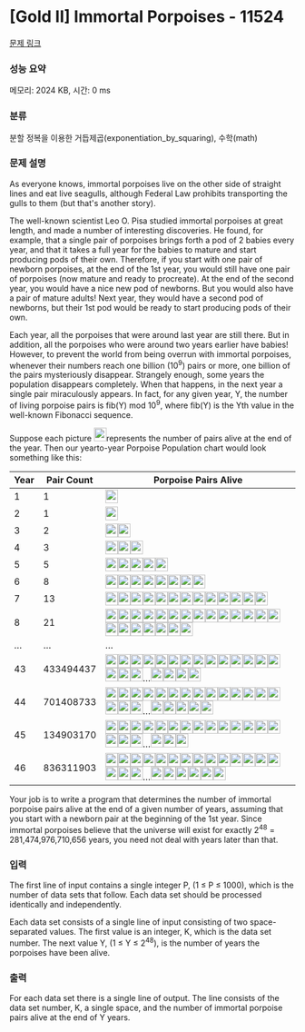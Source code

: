 # [Gold II] Immortal Porpoises - 11524 

[문제 링크](https://www.acmicpc.net/problem/11524) 

### 성능 요약

메모리: 2024 KB, 시간: 0 ms

### 분류

분할 정복을 이용한 거듭제곱(exponentiation_by_squaring), 수학(math)

### 문제 설명

<p>As everyone knows, immortal porpoises live on the other side of straight lines and eat live seagulls, although Federal Law prohibits transporting the gulls to them (but that's another story).</p>

<p>The well-known scientist Leo O. Pisa studied immortal porpoises at great length, and made a number of interesting discoveries. He found, for example, that a single pair of porpoises brings forth a pod of 2 babies every year, and that it takes a full year for the babies to mature and start producing pods of their own. Therefore, if you start with one pair of newborn porpoises, at the end of the 1st year, you would still have one pair of porpoises (now mature and ready to procreate). At the end of the second year, you would have a nice new pod of newborns. But you would also have a pair of mature adults! Next year, they would have a second pod of newborns, but their 1st pod would be ready to start producing pods of their own.</p>

<p>Each year, all the porpoises that were around last year are still there. But in addition, all the porpoises who were around two years earlier have babies! However, to prevent the world from being overrun with immortal porpoises, whenever their numbers reach one billion (10<sup>9</sup>) pairs or more, one billion of the pairs mysteriously disappear. Strangely enough, some years the population disappears completely. When that happens, in the next year a single pair miraculously appears. In fact, for any given year, Y, the number of living porpoise pairs is fib(Y) mod 10<sup>9</sup>, where fib(Y) is the Yth value in the well-known Fibonacci sequence.</p>

<p>Suppose each picture <img alt="" src="https://onlinejudgeimages.s3-ap-northeast-1.amazonaws.com/problem/11524/1.png" style="height:24px; width:22px">represents the number of pairs alive at the end of the year. Then our yearto-year Porpoise Population chart would look something like this:</p>

<table class="table">
	<thead>
		<tr>
			<th>Year</th>
			<th>Pair Count</th>
			<th>Porpoise Pairs Alive</th>
		</tr>
	</thead>
	<tbody>
		<tr>
			<td>1</td>
			<td>1</td>
			<td><img alt="" src="https://onlinejudgeimages.s3-ap-northeast-1.amazonaws.com/problem/11524/1.png" style="height:24px; line-height:20.8px; width:22px"></td>
		</tr>
		<tr>
			<td>2</td>
			<td>1</td>
			<td><img alt="" src="https://onlinejudgeimages.s3-ap-northeast-1.amazonaws.com/problem/11524/1.png" style="height:24px; line-height:20.8px; width:22px"></td>
		</tr>
		<tr>
			<td>3</td>
			<td>2</td>
			<td><img alt="" src="https://onlinejudgeimages.s3-ap-northeast-1.amazonaws.com/problem/11524/1.png" style="height:24px; line-height:20.8px; width:22px"><img alt="" src="https://onlinejudgeimages.s3-ap-northeast-1.amazonaws.com/problem/11524/1.png" style="height:24px; line-height:20.8px; width:22px"></td>
		</tr>
		<tr>
			<td>4</td>
			<td>3</td>
			<td><img alt="" src="https://onlinejudgeimages.s3-ap-northeast-1.amazonaws.com/problem/11524/1.png" style="height:24px; line-height:20.8px; width:22px"><img alt="" src="https://onlinejudgeimages.s3-ap-northeast-1.amazonaws.com/problem/11524/1.png" style="height:24px; line-height:20.8px; width:22px"><img alt="" src="https://onlinejudgeimages.s3-ap-northeast-1.amazonaws.com/problem/11524/1.png" style="height:24px; line-height:20.8px; width:22px"></td>
		</tr>
		<tr>
			<td>5</td>
			<td>5</td>
			<td><img alt="" src="https://onlinejudgeimages.s3-ap-northeast-1.amazonaws.com/problem/11524/1.png" style="height:24px; line-height:20.8px; width:22px"><img alt="" src="https://onlinejudgeimages.s3-ap-northeast-1.amazonaws.com/problem/11524/1.png" style="height:24px; line-height:20.8px; width:22px"><img alt="" src="https://onlinejudgeimages.s3-ap-northeast-1.amazonaws.com/problem/11524/1.png" style="height:24px; line-height:20.8px; width:22px"><img alt="" src="https://onlinejudgeimages.s3-ap-northeast-1.amazonaws.com/problem/11524/1.png" style="height:24px; line-height:20.8px; width:22px"><img alt="" src="https://onlinejudgeimages.s3-ap-northeast-1.amazonaws.com/problem/11524/1.png" style="height:24px; line-height:20.8px; width:22px"></td>
		</tr>
		<tr>
			<td>6</td>
			<td>8</td>
			<td><img alt="" src="https://onlinejudgeimages.s3-ap-northeast-1.amazonaws.com/problem/11524/1.png" style="height:24px; line-height:20.8px; width:22px"><img alt="" src="https://onlinejudgeimages.s3-ap-northeast-1.amazonaws.com/problem/11524/1.png" style="height:24px; line-height:20.8px; width:22px"><img alt="" src="https://onlinejudgeimages.s3-ap-northeast-1.amazonaws.com/problem/11524/1.png" style="height:24px; line-height:20.8px; width:22px"><img alt="" src="https://onlinejudgeimages.s3-ap-northeast-1.amazonaws.com/problem/11524/1.png" style="height:24px; line-height:20.8px; width:22px"><img alt="" src="https://onlinejudgeimages.s3-ap-northeast-1.amazonaws.com/problem/11524/1.png" style="height:24px; line-height:20.8px; width:22px"><img alt="" src="https://onlinejudgeimages.s3-ap-northeast-1.amazonaws.com/problem/11524/1.png" style="height:24px; line-height:20.8px; width:22px"><img alt="" src="https://onlinejudgeimages.s3-ap-northeast-1.amazonaws.com/problem/11524/1.png" style="height:24px; line-height:20.8px; width:22px"><img alt="" src="https://onlinejudgeimages.s3-ap-northeast-1.amazonaws.com/problem/11524/1.png" style="height:24px; line-height:20.8px; width:22px"></td>
		</tr>
		<tr>
			<td>7</td>
			<td>13</td>
			<td><img alt="" src="https://onlinejudgeimages.s3-ap-northeast-1.amazonaws.com/problem/11524/1.png" style="height:24px; line-height:20.8px; width:22px"><img alt="" src="https://onlinejudgeimages.s3-ap-northeast-1.amazonaws.com/problem/11524/1.png" style="height:24px; line-height:20.8px; width:22px"><img alt="" src="https://onlinejudgeimages.s3-ap-northeast-1.amazonaws.com/problem/11524/1.png" style="height:24px; line-height:20.8px; width:22px"><img alt="" src="https://onlinejudgeimages.s3-ap-northeast-1.amazonaws.com/problem/11524/1.png" style="height:24px; line-height:20.8px; width:22px"><img alt="" src="https://onlinejudgeimages.s3-ap-northeast-1.amazonaws.com/problem/11524/1.png" style="height:24px; line-height:20.8px; width:22px"><img alt="" src="https://onlinejudgeimages.s3-ap-northeast-1.amazonaws.com/problem/11524/1.png" style="height:24px; line-height:20.8px; width:22px"><img alt="" src="https://onlinejudgeimages.s3-ap-northeast-1.amazonaws.com/problem/11524/1.png" style="height:24px; line-height:20.8px; width:22px"><img alt="" src="https://onlinejudgeimages.s3-ap-northeast-1.amazonaws.com/problem/11524/1.png" style="height:24px; line-height:20.8px; width:22px"><img alt="" src="https://onlinejudgeimages.s3-ap-northeast-1.amazonaws.com/problem/11524/1.png" style="height:24px; line-height:20.8px; width:22px"><img alt="" src="https://onlinejudgeimages.s3-ap-northeast-1.amazonaws.com/problem/11524/1.png" style="height:24px; line-height:20.8px; width:22px"><img alt="" src="https://onlinejudgeimages.s3-ap-northeast-1.amazonaws.com/problem/11524/1.png" style="height:24px; line-height:20.8px; width:22px"><img alt="" src="https://onlinejudgeimages.s3-ap-northeast-1.amazonaws.com/problem/11524/1.png" style="height:24px; line-height:20.8px; width:22px"><img alt="" src="https://onlinejudgeimages.s3-ap-northeast-1.amazonaws.com/problem/11524/1.png" style="height:24px; line-height:20.8px; width:22px"></td>
		</tr>
		<tr>
			<td>8</td>
			<td>21</td>
			<td><img alt="" src="https://onlinejudgeimages.s3-ap-northeast-1.amazonaws.com/problem/11524/1.png" style="height:24px; line-height:20.8px; width:22px"><img alt="" src="https://onlinejudgeimages.s3-ap-northeast-1.amazonaws.com/problem/11524/1.png" style="height:24px; line-height:20.8px; width:22px"><img alt="" src="https://onlinejudgeimages.s3-ap-northeast-1.amazonaws.com/problem/11524/1.png" style="height:24px; line-height:20.8px; width:22px"><img alt="" src="https://onlinejudgeimages.s3-ap-northeast-1.amazonaws.com/problem/11524/1.png" style="height:24px; line-height:20.8px; width:22px"><img alt="" src="https://onlinejudgeimages.s3-ap-northeast-1.amazonaws.com/problem/11524/1.png" style="height:24px; line-height:20.8px; width:22px"><img alt="" src="https://onlinejudgeimages.s3-ap-northeast-1.amazonaws.com/problem/11524/1.png" style="height:24px; line-height:20.8px; width:22px"><img alt="" src="https://onlinejudgeimages.s3-ap-northeast-1.amazonaws.com/problem/11524/1.png" style="height:24px; line-height:20.8px; width:22px"><img alt="" src="https://onlinejudgeimages.s3-ap-northeast-1.amazonaws.com/problem/11524/1.png" style="height:24px; line-height:20.8px; width:22px"><img alt="" src="https://onlinejudgeimages.s3-ap-northeast-1.amazonaws.com/problem/11524/1.png" style="height:24px; line-height:20.8px; width:22px"><img alt="" src="https://onlinejudgeimages.s3-ap-northeast-1.amazonaws.com/problem/11524/1.png" style="height:24px; line-height:20.8px; width:22px"><img alt="" src="https://onlinejudgeimages.s3-ap-northeast-1.amazonaws.com/problem/11524/1.png" style="height:24px; line-height:20.8px; width:22px"><img alt="" src="https://onlinejudgeimages.s3-ap-northeast-1.amazonaws.com/problem/11524/1.png" style="height:24px; line-height:20.8px; width:22px"><img alt="" src="https://onlinejudgeimages.s3-ap-northeast-1.amazonaws.com/problem/11524/1.png" style="height:24px; line-height:20.8px; width:22px"><img alt="" src="https://onlinejudgeimages.s3-ap-northeast-1.amazonaws.com/problem/11524/1.png" style="height:24px; line-height:20.8px; width:22px"><img alt="" src="https://onlinejudgeimages.s3-ap-northeast-1.amazonaws.com/problem/11524/1.png" style="height:24px; line-height:20.8px; width:22px"><img alt="" src="https://onlinejudgeimages.s3-ap-northeast-1.amazonaws.com/problem/11524/1.png" style="height:24px; line-height:20.8px; width:22px"><img alt="" src="https://onlinejudgeimages.s3-ap-northeast-1.amazonaws.com/problem/11524/1.png" style="height:24px; line-height:20.8px; width:22px"><img alt="" src="https://onlinejudgeimages.s3-ap-northeast-1.amazonaws.com/problem/11524/1.png" style="height:24px; line-height:20.8px; width:22px"><img alt="" src="https://onlinejudgeimages.s3-ap-northeast-1.amazonaws.com/problem/11524/1.png" style="height:24px; line-height:20.8px; width:22px"><img alt="" src="https://onlinejudgeimages.s3-ap-northeast-1.amazonaws.com/problem/11524/1.png" style="height:24px; line-height:20.8px; width:22px"><img alt="" src="https://onlinejudgeimages.s3-ap-northeast-1.amazonaws.com/problem/11524/1.png" style="height:24px; line-height:20.8px; width:22px"></td>
		</tr>
		<tr>
			<td>…</td>
			<td>…</td>
			<td>…</td>
		</tr>
		<tr>
			<td>43</td>
			<td>433494437</td>
			<td><img alt="" src="https://onlinejudgeimages.s3-ap-northeast-1.amazonaws.com/problem/11524/1.png" style="height:24px; line-height:20.8px; width:22px"><img alt="" src="https://onlinejudgeimages.s3-ap-northeast-1.amazonaws.com/problem/11524/1.png" style="height:24px; line-height:20.8px; width:22px"><img alt="" src="https://onlinejudgeimages.s3-ap-northeast-1.amazonaws.com/problem/11524/1.png" style="height:24px; line-height:20.8px; width:22px"><img alt="" src="https://onlinejudgeimages.s3-ap-northeast-1.amazonaws.com/problem/11524/1.png" style="height:24px; line-height:20.8px; width:22px"><img alt="" src="https://onlinejudgeimages.s3-ap-northeast-1.amazonaws.com/problem/11524/1.png" style="height:24px; line-height:20.8px; width:22px"><img alt="" src="https://onlinejudgeimages.s3-ap-northeast-1.amazonaws.com/problem/11524/1.png" style="height:24px; line-height:20.8px; width:22px"><img alt="" src="https://onlinejudgeimages.s3-ap-northeast-1.amazonaws.com/problem/11524/1.png" style="height:24px; line-height:20.8px; width:22px"><img alt="" src="https://onlinejudgeimages.s3-ap-northeast-1.amazonaws.com/problem/11524/1.png" style="height:24px; line-height:20.8px; width:22px"><img alt="" src="https://onlinejudgeimages.s3-ap-northeast-1.amazonaws.com/problem/11524/1.png" style="height:24px; line-height:20.8px; width:22px"><img alt="" src="https://onlinejudgeimages.s3-ap-northeast-1.amazonaws.com/problem/11524/1.png" style="height:24px; line-height:20.8px; width:22px"><img alt="" src="https://onlinejudgeimages.s3-ap-northeast-1.amazonaws.com/problem/11524/1.png" style="height:24px; line-height:20.8px; width:22px"><img alt="" src="https://onlinejudgeimages.s3-ap-northeast-1.amazonaws.com/problem/11524/1.png" style="height:24px; line-height:20.8px; width:22px"><img alt="" src="https://onlinejudgeimages.s3-ap-northeast-1.amazonaws.com/problem/11524/1.png" style="height:24px; line-height:20.8px; width:22px"><img alt="" src="https://onlinejudgeimages.s3-ap-northeast-1.amazonaws.com/problem/11524/1.png" style="height:24px; line-height:20.8px; width:22px"><img alt="" src="https://onlinejudgeimages.s3-ap-northeast-1.amazonaws.com/problem/11524/1.png" style="height:24px; line-height:20.8px; width:22px"><img alt="" src="https://onlinejudgeimages.s3-ap-northeast-1.amazonaws.com/problem/11524/1.png" style="height:24px; line-height:20.8px; width:22px"><img alt="" src="https://onlinejudgeimages.s3-ap-northeast-1.amazonaws.com/problem/11524/1.png" style="height:24px; line-height:20.8px; width:22px">…<img alt="" src="https://onlinejudgeimages.s3-ap-northeast-1.amazonaws.com/problem/11524/1.png" style="height:24px; line-height:20.8px; width:22px"><img alt="" src="https://onlinejudgeimages.s3-ap-northeast-1.amazonaws.com/problem/11524/1.png" style="height:24px; line-height:20.8px; width:22px"><img alt="" src="https://onlinejudgeimages.s3-ap-northeast-1.amazonaws.com/problem/11524/1.png" style="height:24px; line-height:20.8px; width:22px"><img alt="" src="https://onlinejudgeimages.s3-ap-northeast-1.amazonaws.com/problem/11524/1.png" style="height:24px; line-height:20.8px; width:22px"></td>
		</tr>
		<tr>
			<td>44</td>
			<td>701408733</td>
			<td><img alt="" src="https://onlinejudgeimages.s3-ap-northeast-1.amazonaws.com/problem/11524/1.png" style="height:24px; line-height:20.8px; width:22px"><img alt="" src="https://onlinejudgeimages.s3-ap-northeast-1.amazonaws.com/problem/11524/1.png" style="height:24px; line-height:20.8px; width:22px"><img alt="" src="https://onlinejudgeimages.s3-ap-northeast-1.amazonaws.com/problem/11524/1.png" style="height:24px; line-height:20.8px; width:22px"><img alt="" src="https://onlinejudgeimages.s3-ap-northeast-1.amazonaws.com/problem/11524/1.png" style="height:24px; line-height:20.8px; width:22px"><img alt="" src="https://onlinejudgeimages.s3-ap-northeast-1.amazonaws.com/problem/11524/1.png" style="height:24px; line-height:20.8px; width:22px"><img alt="" src="https://onlinejudgeimages.s3-ap-northeast-1.amazonaws.com/problem/11524/1.png" style="height:24px; line-height:20.8px; width:22px"><img alt="" src="https://onlinejudgeimages.s3-ap-northeast-1.amazonaws.com/problem/11524/1.png" style="height:24px; line-height:20.8px; width:22px"><img alt="" src="https://onlinejudgeimages.s3-ap-northeast-1.amazonaws.com/problem/11524/1.png" style="height:24px; line-height:20.8px; width:22px"><img alt="" src="https://onlinejudgeimages.s3-ap-northeast-1.amazonaws.com/problem/11524/1.png" style="height:24px; line-height:20.8px; width:22px"><img alt="" src="https://onlinejudgeimages.s3-ap-northeast-1.amazonaws.com/problem/11524/1.png" style="height:24px; line-height:20.8px; width:22px"><img alt="" src="https://onlinejudgeimages.s3-ap-northeast-1.amazonaws.com/problem/11524/1.png" style="height:24px; line-height:20.8px; width:22px"><img alt="" src="https://onlinejudgeimages.s3-ap-northeast-1.amazonaws.com/problem/11524/1.png" style="height:24px; line-height:20.8px; width:22px"><img alt="" src="https://onlinejudgeimages.s3-ap-northeast-1.amazonaws.com/problem/11524/1.png" style="height:24px; line-height:20.8px; width:22px"><img alt="" src="https://onlinejudgeimages.s3-ap-northeast-1.amazonaws.com/problem/11524/1.png" style="height:24px; line-height:20.8px; width:22px"><img alt="" src="https://onlinejudgeimages.s3-ap-northeast-1.amazonaws.com/problem/11524/1.png" style="height:24px; line-height:20.8px; width:22px"><img alt="" src="https://onlinejudgeimages.s3-ap-northeast-1.amazonaws.com/problem/11524/1.png" style="height:24px; line-height:20.8px; width:22px"><img alt="" src="https://onlinejudgeimages.s3-ap-northeast-1.amazonaws.com/problem/11524/1.png" style="height:24px; line-height:20.8px; width:22px">…<img alt="" src="https://onlinejudgeimages.s3-ap-northeast-1.amazonaws.com/problem/11524/1.png" style="height:24px; line-height:20.8px; width:22px"><img alt="" src="https://onlinejudgeimages.s3-ap-northeast-1.amazonaws.com/problem/11524/1.png" style="height:24px; line-height:20.8px; width:22px"><img alt="" src="https://onlinejudgeimages.s3-ap-northeast-1.amazonaws.com/problem/11524/1.png" style="height:24px; line-height:20.8px; width:22px"><img alt="" src="https://onlinejudgeimages.s3-ap-northeast-1.amazonaws.com/problem/11524/1.png" style="height:24px; line-height:20.8px; width:22px"><img alt="" src="https://onlinejudgeimages.s3-ap-northeast-1.amazonaws.com/problem/11524/1.png" style="height:24px; line-height:20.8px; width:22px"></td>
		</tr>
		<tr>
			<td>45</td>
			<td>134903170</td>
			<td><img alt="" src="https://onlinejudgeimages.s3-ap-northeast-1.amazonaws.com/problem/11524/1.png" style="height:24px; line-height:20.8px; width:22px"><img alt="" src="https://onlinejudgeimages.s3-ap-northeast-1.amazonaws.com/problem/11524/1.png" style="height:24px; line-height:20.8px; width:22px"><img alt="" src="https://onlinejudgeimages.s3-ap-northeast-1.amazonaws.com/problem/11524/1.png" style="height:24px; line-height:20.8px; width:22px"><img alt="" src="https://onlinejudgeimages.s3-ap-northeast-1.amazonaws.com/problem/11524/1.png" style="height:24px; line-height:20.8px; width:22px"><img alt="" src="https://onlinejudgeimages.s3-ap-northeast-1.amazonaws.com/problem/11524/1.png" style="height:24px; line-height:20.8px; width:22px"><img alt="" src="https://onlinejudgeimages.s3-ap-northeast-1.amazonaws.com/problem/11524/1.png" style="height:24px; line-height:20.8px; width:22px"><img alt="" src="https://onlinejudgeimages.s3-ap-northeast-1.amazonaws.com/problem/11524/1.png" style="height:24px; line-height:20.8px; width:22px"><img alt="" src="https://onlinejudgeimages.s3-ap-northeast-1.amazonaws.com/problem/11524/1.png" style="height:24px; line-height:20.8px; width:22px"><img alt="" src="https://onlinejudgeimages.s3-ap-northeast-1.amazonaws.com/problem/11524/1.png" style="height:24px; line-height:20.8px; width:22px"><img alt="" src="https://onlinejudgeimages.s3-ap-northeast-1.amazonaws.com/problem/11524/1.png" style="height:24px; line-height:20.8px; width:22px"><img alt="" src="https://onlinejudgeimages.s3-ap-northeast-1.amazonaws.com/problem/11524/1.png" style="height:24px; line-height:20.8px; width:22px"><img alt="" src="https://onlinejudgeimages.s3-ap-northeast-1.amazonaws.com/problem/11524/1.png" style="height:24px; line-height:20.8px; width:22px"><img alt="" src="https://onlinejudgeimages.s3-ap-northeast-1.amazonaws.com/problem/11524/1.png" style="height:24px; line-height:20.8px; width:22px"><img alt="" src="https://onlinejudgeimages.s3-ap-northeast-1.amazonaws.com/problem/11524/1.png" style="height:24px; line-height:20.8px; width:22px"><img alt="" src="https://onlinejudgeimages.s3-ap-northeast-1.amazonaws.com/problem/11524/1.png" style="height:24px; line-height:20.8px; width:22px"><img alt="" src="https://onlinejudgeimages.s3-ap-northeast-1.amazonaws.com/problem/11524/1.png" style="height:24px; line-height:20.8px; width:22px"><img alt="" src="https://onlinejudgeimages.s3-ap-northeast-1.amazonaws.com/problem/11524/1.png" style="height:24px; line-height:20.8px; width:22px">…<img alt="" src="https://onlinejudgeimages.s3-ap-northeast-1.amazonaws.com/problem/11524/1.png" style="height:24px; line-height:20.8px; width:22px"><img alt="" src="https://onlinejudgeimages.s3-ap-northeast-1.amazonaws.com/problem/11524/1.png" style="height:24px; line-height:20.8px; width:22px"><img alt="" src="https://onlinejudgeimages.s3-ap-northeast-1.amazonaws.com/problem/11524/1.png" style="height:24px; line-height:20.8px; width:22px"></td>
		</tr>
		<tr>
			<td>46</td>
			<td>836311903</td>
			<td><img alt="" src="https://onlinejudgeimages.s3-ap-northeast-1.amazonaws.com/problem/11524/1.png" style="height:24px; line-height:20.8px; width:22px"><img alt="" src="https://onlinejudgeimages.s3-ap-northeast-1.amazonaws.com/problem/11524/1.png" style="height:24px; line-height:20.8px; width:22px"><img alt="" src="https://onlinejudgeimages.s3-ap-northeast-1.amazonaws.com/problem/11524/1.png" style="height:24px; line-height:20.8px; width:22px"><img alt="" src="https://onlinejudgeimages.s3-ap-northeast-1.amazonaws.com/problem/11524/1.png" style="height:24px; line-height:20.8px; width:22px"><img alt="" src="https://onlinejudgeimages.s3-ap-northeast-1.amazonaws.com/problem/11524/1.png" style="height:24px; line-height:20.8px; width:22px"><img alt="" src="https://onlinejudgeimages.s3-ap-northeast-1.amazonaws.com/problem/11524/1.png" style="height:24px; line-height:20.8px; width:22px"><img alt="" src="https://onlinejudgeimages.s3-ap-northeast-1.amazonaws.com/problem/11524/1.png" style="height:24px; line-height:20.8px; width:22px"><img alt="" src="https://onlinejudgeimages.s3-ap-northeast-1.amazonaws.com/problem/11524/1.png" style="height:24px; line-height:20.8px; width:22px"><img alt="" src="https://onlinejudgeimages.s3-ap-northeast-1.amazonaws.com/problem/11524/1.png" style="height:24px; line-height:20.8px; width:22px"><img alt="" src="https://onlinejudgeimages.s3-ap-northeast-1.amazonaws.com/problem/11524/1.png" style="height:24px; line-height:20.8px; width:22px"><img alt="" src="https://onlinejudgeimages.s3-ap-northeast-1.amazonaws.com/problem/11524/1.png" style="height:24px; line-height:20.8px; width:22px"><img alt="" src="https://onlinejudgeimages.s3-ap-northeast-1.amazonaws.com/problem/11524/1.png" style="height:24px; line-height:20.8px; width:22px"><img alt="" src="https://onlinejudgeimages.s3-ap-northeast-1.amazonaws.com/problem/11524/1.png" style="height:24px; line-height:20.8px; width:22px"><img alt="" src="https://onlinejudgeimages.s3-ap-northeast-1.amazonaws.com/problem/11524/1.png" style="height:24px; line-height:20.8px; width:22px"><img alt="" src="https://onlinejudgeimages.s3-ap-northeast-1.amazonaws.com/problem/11524/1.png" style="height:24px; line-height:20.8px; width:22px"><img alt="" src="https://onlinejudgeimages.s3-ap-northeast-1.amazonaws.com/problem/11524/1.png" style="height:24px; line-height:20.8px; width:22px"><img alt="" src="https://onlinejudgeimages.s3-ap-northeast-1.amazonaws.com/problem/11524/1.png" style="height:24px; line-height:20.8px; width:22px">…<img alt="" src="https://onlinejudgeimages.s3-ap-northeast-1.amazonaws.com/problem/11524/1.png" style="height:24px; line-height:20.8px; width:22px"><img alt="" src="https://onlinejudgeimages.s3-ap-northeast-1.amazonaws.com/problem/11524/1.png" style="height:24px; line-height:20.8px; width:22px"><img alt="" src="https://onlinejudgeimages.s3-ap-northeast-1.amazonaws.com/problem/11524/1.png" style="height:24px; line-height:20.8px; width:22px"><img alt="" src="https://onlinejudgeimages.s3-ap-northeast-1.amazonaws.com/problem/11524/1.png" style="height:24px; line-height:20.8px; width:22px"><img alt="" src="https://onlinejudgeimages.s3-ap-northeast-1.amazonaws.com/problem/11524/1.png" style="height:24px; line-height:20.8px; width:22px"><img alt="" src="https://onlinejudgeimages.s3-ap-northeast-1.amazonaws.com/problem/11524/1.png" style="height:24px; line-height:20.8px; width:22px"></td>
		</tr>
	</tbody>
</table>

<p>Your job is to write a program that determines the number of immortal porpoise pairs alive at the end of a given number of years, assuming that you start with a newborn pair at the beginning of the 1st year. Since immortal porpoises believe that the universe will exist for exactly 2<sup>48</sup> = 281,474,976,710,656 years, you need not deal with years later than that.</p>

### 입력 

 <p>The first line of input contains a single integer P, (1 ≤ P ≤ 1000), which is the number of data sets that follow. Each data set should be processed identically and independently.</p>

<p>Each data set consists of a single line of input consisting of two space-separated values. The first value is an integer, K, which is the data set number. The next value Y, (1 ≤ Y ≤ 2<sup>48</sup>), is the number of years the porpoises have been alive.</p>

### 출력 

 <p>For each data set there is a single line of output. The line consists of the data set number, K, a single space, and the number of immortal porpoise pairs alive at the end of Y years.</p>

